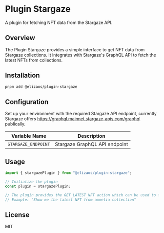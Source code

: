 # Plugin Stargaze

A plugin for fetching NFT data from the Stargaze API.

## Overview

The Plugin Stargaze provides a simple interface to get NFT data from Stargaze collections. It integrates with Stargaze's GraphQL API to fetch the latest NFTs from collections.

## Installation

```bash
pnpm add @elizaos/plugin-stargaze
```

## Configuration

Set up your environment with the required Stargaze API endpoint, currently Stargaze offers https://graphql.mainnet.stargaze-apis.com/graphql publically.

| Variable Name       | Description                   |
| ------------------- | ----------------------------- |
| `STARGAZE_ENDPOINT` | Stargaze GraphQL API endpoint |

## Usage

```typescript
import { stargazePlugin } from "@elizaos/plugin-stargaze";

// Initialize the plugin
const plugin = stargazePlugin;

// The plugin provides the GET_LATEST_NFT action which can be used to fetch NFTs
// Example: "Show me the latest NFT from ammelia collection"
```

## License

MIT
